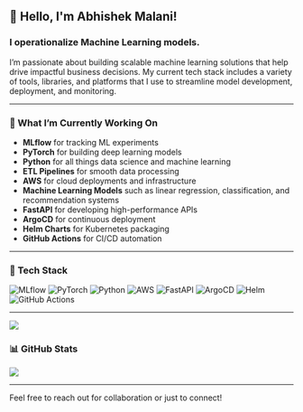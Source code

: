 ## 👋 Hello, I'm Abhishek Malani!
### I operationalize Machine Learning models.

I’m passionate about building scalable machine learning solutions that help drive impactful business decisions. My current tech stack includes a variety of tools, libraries, and platforms that I use to streamline model development, deployment, and monitoring.

---

### 🔭 What I’m Currently Working On
- **MLflow** for tracking ML experiments
- **PyTorch** for building deep learning models
- **Python** for all things data science and machine learning
- **ETL Pipelines** for smooth data processing
- **AWS** for cloud deployments and infrastructure
- **Machine Learning Models** such as linear regression, classification, and recommendation systems
- **FastAPI** for developing high-performance APIs
- **ArgoCD** for continuous deployment
- **Helm Charts** for Kubernetes packaging
- **GitHub Actions** for CI/CD automation

---

### 💼 Tech Stack

![MLflow](https://img.shields.io/badge/MLflow-%231e0f65.svg?style=for-the-badge&logo=mlflow&logoColor=white)
![PyTorch](https://img.shields.io/badge/PyTorch-%23EE4C2C.svg?style=for-the-badge&logo=pytorch&logoColor=white)
![Python](https://img.shields.io/badge/python-3670A0?style=for-the-badge&logo=python&logoColor=ffdd54)
![AWS](https://img.shields.io/badge/aws-%23232F3E.svg?style=for-the-badge&logo=amazon-aws&logoColor=white)
![FastAPI](https://img.shields.io/badge/fastapi-%2300C7B7.svg?style=for-the-badge&logo=fastapi&logoColor=white)
![ArgoCD](https://img.shields.io/badge/argoCD-%23EF7B4D.svg?style=for-the-badge&logo=argo&logoColor=white)
![Helm](https://img.shields.io/badge/helm-%230F1689.svg?style=for-the-badge&logo=helm&logoColor=white)
![GitHub Actions](https://img.shields.io/badge/github%20actions-%232671E5.svg?style=for-the-badge&logo=githubactions&logoColor=white)

---

<!--STATS-->
![](./github-stats.svg)

### 📊 GitHub Stats
<picture>
  <source 
    srcset="https://github-readme-stats-dusky-one-44.vercel.app/api?username=abhishek-malani&show_icons=true&include_all_commits=true&count_private=true&include_orgs=true&locale=en&theme=dark"
    media="(prefers-color-scheme: dark)"
  />
  <source 
    srcset="https://github-readme-stats-dusky-one-44.vercel.app/api?username=abhishek-malani&show=reviews,discussions_started,discussions_answered,prs_merged,prs_merged_percentage"
  />
  <source
    srcset="https://github-readme-stats-dusky-one-44.vercel.app/api?username=abhishek-malani&&count_private=trueshow_icons=true"
    media="(prefers-color-scheme: light), (prefers-color-scheme: no-preference)"
  />
  <img src="https://github-readme-stats-dusky-one-44.vercel.app/api?username=abhishek-malani&count_private=true&show_icons=true" />
</picture>

---

Feel free to reach out for collaboration or just to connect!
